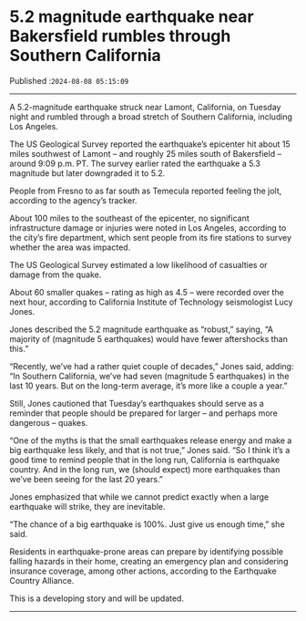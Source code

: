 # 5.2 magnitude earthquake near Bakersfield rumbles through Southern California

Published :`2024-08-08 05:15:09`

---

A 5.2-magnitude earthquake struck near Lamont, California, on  Tuesday night and rumbled through a broad stretch of Southern California, including Los Angeles.

The US Geological Survey reported the earthquake’s epicenter hit about 15 miles southwest of Lamont – and roughly 25 miles south of Bakersfield – around 9:09 p.m. PT. The survey earlier rated the earthquake a 5.3 magnitude but later downgraded it to 5.2.

People from Fresno to as far south as Temecula reported feeling the jolt, according to the agency’s tracker.

About 100 miles to the southeast of the epicenter, no significant infrastructure damage or injuries were noted in Los Angeles, according to the city’s fire department, which sent people from its fire stations to survey whether the area was impacted.

The US Geological Survey estimated a low likelihood of casualties or damage from the quake.

About 60 smaller quakes – rating as high as 4.5 – were recorded over the next hour, according to California Institute of Technology seismologist Lucy Jones.

Jones described the 5.2 magnitude earthquake as “robust,” saying, “A majority of (magnitude 5 earthquakes) would have fewer aftershocks than this.”

“Recently, we’ve had a rather quiet couple of decades,” Jones said, adding: “In Southern California, we’ve had seven (magnitude 5 earthquakes) in the last 10 years. But on the long-term average, it’s more like a couple a year.”

Still, Jones cautioned that Tuesday’s earthquakes should serve as a reminder that people should be prepared for larger – and perhaps more dangerous – quakes.

“One of the myths is that the small earthquakes release energy and make a big earthquake less likely, and that is not true,” Jones said. “So I think it’s a good time to remind people that in the long run, California is earthquake country. And in the long run, we (should expect) more earthquakes than we’ve been seeing for the last 20 years.”

Jones emphasized that while we cannot predict exactly when a large earthquake will strike, they are inevitable.

“The chance of a big earthquake is 100%. Just give us enough time,” she said.

Residents in earthquake-prone areas can prepare by identifying possible falling hazards in their home, creating an emergency plan and considering insurance coverage, among other actions, according to the Earthquake Country Alliance.

This is a developing story and will be updated.

---

